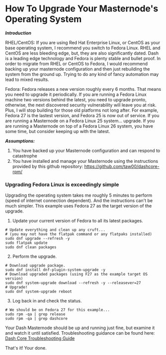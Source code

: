 # How To Upgrade Your Masternode's Operating System

***Introduction***

RHEL/CentOS: If you are using Red Hat Enterprise Linux, or CentOS as your base
operating system, I recommend you switch to Fedora Linux. RHEL and CentOS are
less bleeding edge, but, they are also significantly dated. Dash is a leading
edge technology and Fedora is plenty stable and bullet proof. In order to
migrate from RHEL or CentOS to Fedora, I would recommend backing up your
masternode configuration and then just rebuilding the system from the ground
up. Trying to do any kind of fancy automation may lead to mixed results.

Fedora: Fedora releases a new version roughly every 6 months. That means you
need to upgrade it periodically. If you are running a Fedora Linux machine two
versions behind the latest, you need to upgrade pronto, otherwise, the next
discovered security vulnerability will leave you at risk. Plus, I will stop
building for those old platforms not long after. For example, Fedora 27 is the
lastest version, and Fedora 25 is now out of service. If you are running a
Masternode on a Fedora Linux 25 system... upgrade. If you are running a
Masternode on top of a Fedora Linux 26 system, you have some time, but consider
keeping up with the latest.

***Assumptions:***

1. You have backed up your Masternode configuration and can respond to
   catastrophe
2. You have installed and manage your Masternode using the instructions
   provided by this github repository: <https://github.com/taw00/dashcore-rpm/>


### Upgrading Fedora Linux is exceedingly simple

Upgrading the operating system takes me roughly 5 minutes to perform (speed of
internet connection dependent). And the instructions can't be much simpler.
This example uses Fedora 27 as the target version of the upgrade.

1. Update your current version of Fedora to all its latest packages.

```
# Update everything and clean up any cruft...
# (you may not have the flatpak command or any flatpaks installed)
sudo dnf upgrade --refresh -y
sudo flatpak update
sudo dnf clean packages
```

2. Perform the upgrade.

```
# Download upgrade package.
sudo dnf install dnf-plugin-system-upgrade -y
# Download upgraded packages (using F27 as the example target OS version)
sudo dnf system-upgrade download --refresh -y --releasever=27
# Upgrade!
sudo dnf system-upgrade reboot
```

3. Log back in and check the status.

```
# We should be on Fedora 27 for this example...
sudo rpm -qa | grep release
sudo rpm -qa | grep dashcore
```

Your Dash Masternode should be up and running just fine, but examine it and
watch it until satisfied. Troubleshooting guidance can be found here: [Dash Core Troubleshooting Guide](https://github.com/taw00/dashcore-rpm/blob/master/documentation/howto.dashcore-troubleshooting.md)

That's it! Your done.
